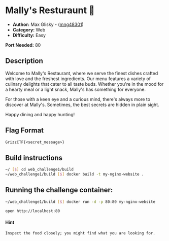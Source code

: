 # Mally's Resturaunt 🍖

- **Author:** Max Glisky - ([mng48301](https://github.com/mng48301))
- **Category:** Web
- **Difficulty:** Easy

**Port Needed:** $80$

## Description

Welcome to Mally's Restaurant, where we serve the finest dishes crafted with love and the freshest ingredients. Our menu features a variety of culinary delights that cater to all taste buds. Whether you're in the mood for a hearty meal or a light snack, Mally's has something for everyone.

For those with a keen eye and a curious mind, there's always more to discover at Mally's. Sometimes, the best secrets are hidden in plain sight.

Happy dining and happy hunting!

## Flag Format
```txt
GrizzCTF{<secret_message>}
```

## Build instructions

```bash
~/ [$] cd web_challenge1/build
~/web_challenge1/build [$] docker build -t my-nginx-website .
```


## Running the challenge container:

```bash
~/web_challenge1/build [$] docker run -d -p 80:80 my-nginx-website

open http://localhost:80
```

#### Hint

```
Inspect the food closely; you might find what you are looking for. 
```

